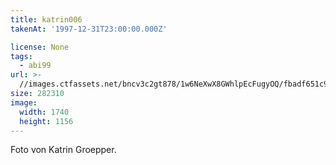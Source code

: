 ```yaml
---
title: katrin006
takenAt: '1997-12-31T23:00:00.000Z'

license: None
tags:
  - abi99
url: >-
  //images.ctfassets.net/bncv3c2gt878/1w6NeXwX8GWhlpEcFugyOQ/fbadf651c90c8e86b05a150f5c3c6e55/katrin006_14504828078_o
size: 282310
image:
  width: 1740
  height: 1156
---
```


Foto von Katrin Groepper.

